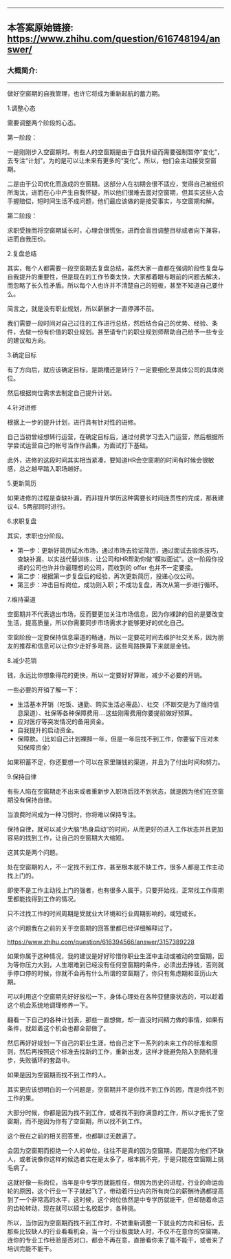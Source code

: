 ----------------------------------------
## 本答案原始链接: https://www.zhihu.com/question/616748194/answer/
### 大概简介: 
----------------------------------------
做好空窗期的自我管理，也许它将成为重新起航的蓄力期。

1.调整心态

需要调整两个阶段的心态。

第一阶段：

一是刚刚步入空窗期时。有些人的空窗期是由于自我升级而需要强制暂停“变化”，去专注“计划”，为的是可以让未来有更多的“变化”。所以，他们会主动接受空窗期。

二是由于公司优化而造成的空窗期。这部分人在初期会很不适应，觉得自己被组织所淘汰，进而在心中产生自我怀疑，所以他们很难去面对空窗期，但其实这些人会手握赔偿，短时间生活不成问题，他们最应该做的是接受事实，与空窗期和解。

第二阶段：

求职受挫而将空窗期延长时，心理会很慌张，进而会盲目调整目标或者向下兼容，进而自我压价。

2.复盘总结

其实，每个人都需要一段空窗期去复盘总结，虽然大家一直都在强调阶段性复盘与自我提升的重要性，但是现在的工作节奏太快，大家都着眼与眼前的问题去解决，而忽略了长久性矛盾。所以每个人也许并不清楚自己的短板，甚至不知道自己要什么。

简言之，就是没有职业规划，所以薪酬才一直停滞不前。

我们需要一段时间对自己过往的工作进行总结，然后结合自己的优势、经验、条件，去做一份有价值的职业规划。甚至请专门的职业规划师帮助自己给予一些专业的建议和方向。

3.确定目标

有了方向后，就应该确定目标，是跳槽还是转行？一定要细化至具体公司的具体岗位。

然后根据岗位需求去制定自己提升计划。

4.针对进修

根据上一步的提升计划，进行具有针对性的进修。

自己当初曾经想转行运营，在确定目标后，通过付费学习去入门运营，然后根据所学尝试运营自己的帐号当作作品集，为面试打下基础。

此外，进修的这段时间其实相当紧凑，要知道HR会空窗期的时间有时候会很敏感，总之越早踏入职场越好。

5.更新简历

如果进修的过程是查缺补漏，而非提升学历这种需要长时间连贯性的完成，那我建议4、5两部同时进行。

6.求职复盘

其实，求职也分阶段。

 * 第一步：更新好简历试水市场，通过市场去验证简历，通过面试去锻炼技巧，查缺补漏，以实战代替训练，让公司和HR帮助你做“模拟面试”。这一阶段你投递的公司也许并你最理想的公司，而收到的 offer 也并不一定要接。
 * 第二步：根据第一步复盘后的经验，再次更新简历，投递心仪公司。
 * 第三步：冲击目标岗位，成功则入职；不成功复盘，再次从第一步进行循环。

7.维持渠道

空窗期并不代表退出市场，反而要更加关注市场信息，因为你裸辞的目的是要改变生活，提高质量，所以你需要同步市场需求才能够更好的优化自己。

空窗阶段一定要保持信息渠道的畅通，所以一定要花时间去维护社交关系，因为朋友的推荐和信息可以让你少走好多弯路，这些弯路换算下来就是金钱。

8.减少花销

钱，永远比你想象得花的更快，所以一定要好好算账，减少不必要的开销。

一些必要的开销了解一下：

 * 生活基本开销（吃饭、通勤、购买生活必需品）、社交（不断交是为了维持信息渠道）、社保等各种保障费用....这些刚需费用你要提前做好预算。
 * 应对医疗等突发情况的备用资金。
 * 自我提升的启动资金。
 * 保障款。（比如自己计划裸辞一年，但是一年后找不到工作，你要留下应对未知保障资金）

如果积蓄不足，你还要想一个可以在家里赚钱的渠道，并且为了付出时间和努力。

9.保持自律

有些人陷在空窗期走不出来或者重新步入职场后找不到状态，就是因为他们在空窗期没有保持自律。

当浪费时间成为一种习惯时，你将难以保持专注。

保持自律，就可以减少大脑“热身启动”的时间，从而更好的进入工作状态并且更加容易的找到工作，让自己的空窗期大大缩短。





这其实是两个问题。

处在空窗期的人，不一定找不到工作，甚至根本就不缺工作，很多人都是工作主动找上门的。

即使不是工作主动找上门的强者，也有很多人属于，只要开始找，正常找工作周期里都能找得到工作的情况。

只不过找工作的时间周期是受就业大环境和行业周期影响的，或短或长。

这个问题我在之前的关于空窗期的回答里都已经详细解释过了。

https://www.zhihu.com/question/616394566/answer/3157389228

如果你属于这种情况，我的建议是好好珍惜你职业生涯中主动或被动的空窗期，因为等你压力大到，人生艰难到已经没有任何空窗期的条件，必须出去挣钱，否则就手停口停的时候，你就不会再有什么所谓的空窗期了，你只有焦虑期和亚历山大期。

可以利用这个空窗期先好好放松一下，身体心理处在各种亚健康状态的，可以趁着这个机会系统地调理修养一下。

翻看一下自己的各种计划表，那些一直想做，却一直没时间精力做的事情，如果有条件，就趁着这个机会也都全部做了。

然后再好好规划一下自己的职业生涯，给自己定下一系列的未来工作的标准和原则，然后再按照这个标准去找新的工作，重新出发，这样才能避免陷入到随机漫步，失败循环的套路中。

如果是因为空窗期而找不到工作的人。

其实更应该想明白的一个问题是，空窗期并不是你找不到工作的因，而是你找不到工作的果。

大部分时候，你都是因为找不到工作，或者找不到你满意的工作，所以才拖长了空窗期，而不是因为你有了空窗期，所以找不到工作。

这个我在之前的相关回答里，也都聊过无数遍了。

会因为空窗期而拒绝一个人的单位，往往不是真的因为空窗期，而是因为他们不缺人，或者说像你这样的候选者实在是太多了，根本挑不完，于是只能在空窗期上挑毛病了。

这就好像一些岗位，当年是中专学历就能胜任，但因为历史的进程，行业的命运齿轮的原因，这个行业一下子就起飞了，带动着行业内的所有岗位的薪酬待遇都提高到了一个非常高的水平，这时候，这个岗位依然是中专学历就能干，但却随着命运的齿轮转动，现在就可以硕士名校起步，各种挑。

所以，当你因为空窗期而找不到工作时，不妨重新调整一下就业的方向和目标，去那些比较缺人的行业看看机会，当一个行业极度缺人时，不仅不在意你的空窗期，连你的专业工作经验是否对口，都会不再在意，直接看你来了能不能干，或者来了培训完能不能干。


